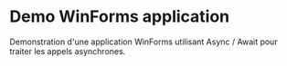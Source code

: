 # Demo WinForms application

Demonstration d'une application WinForms utilisant Async / Await pour traiter les appels asynchrones.
